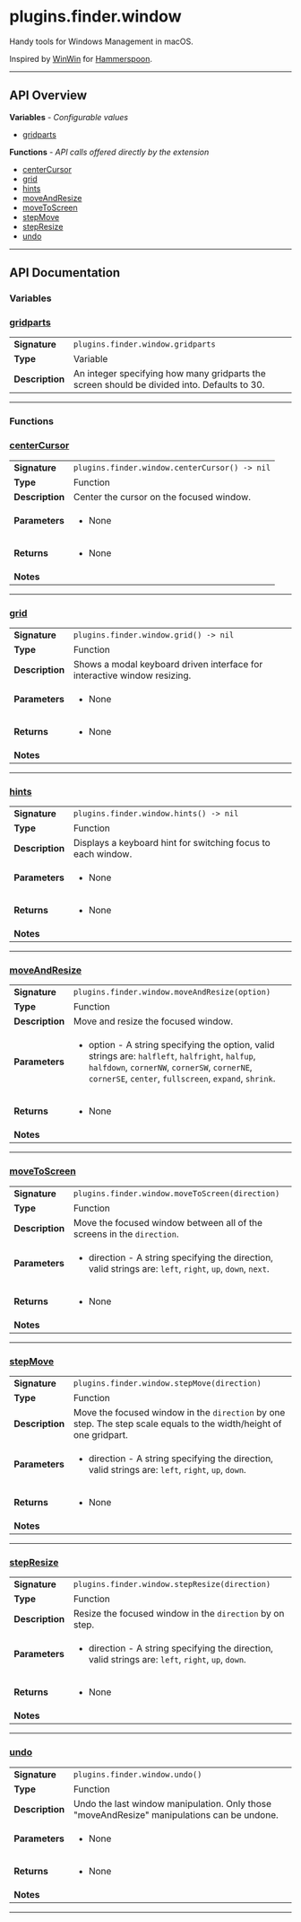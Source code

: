 # plugins.finder.window

Handy tools for Windows Management in macOS.

Inspired by [WinWin](http://www.hammerspoon.org/Spoons/WinWin.html) for [Hammerspoon](http://www.hammerspoon.org/).

---

## API Overview
**Variables** - _Configurable values_
 * [gridparts](#gridparts)

**Functions** - _API calls offered directly by the extension_
 * [centerCursor](#centercursor)
 * [grid](#grid)
 * [hints](#hints)
 * [moveAndResize](#moveandresize)
 * [moveToScreen](#movetoscreen)
 * [stepMove](#stepmove)
 * [stepResize](#stepresize)
 * [undo](#undo)


---

## API Documentation

### Variables


### [gridparts](#gridparts)

|                                             |                                                                                     |
| --------------------------------------------|-------------------------------------------------------------------------------------|
| **Signature**                               | `plugins.finder.window.gridparts`                                                                    |
| **Type**                                    | Variable                                                                     |
| **Description**                             | An integer specifying how many gridparts the screen should be divided into. Defaults to 30.                                                                     |

---
### Functions


### [centerCursor](#centercursor)

|                                             |                                                                                     |
| --------------------------------------------|-------------------------------------------------------------------------------------|
| **Signature**                               | `plugins.finder.window.centerCursor() -> nil`                                                                    |
| **Type**                                    | Function                                                                     |
| **Description**                             | Center the cursor on the focused window.                                                                     |
| **Parameters**                              | <ul><li>None</li></ul> |
| **Returns**                                 | <ul><li>None</li></ul>          |
| **Notes**                                   | <ul></ul>                |

---

### [grid](#grid)

|                                             |                                                                                     |
| --------------------------------------------|-------------------------------------------------------------------------------------|
| **Signature**                               | `plugins.finder.window.grid() -> nil`                                                                    |
| **Type**                                    | Function                                                                     |
| **Description**                             | Shows a modal keyboard driven interface for interactive window resizing.                                                                     |
| **Parameters**                              | <ul><li>None</li></ul> |
| **Returns**                                 | <ul><li>None</li></ul>          |
| **Notes**                                   | <ul></ul>                |

---

### [hints](#hints)

|                                             |                                                                                     |
| --------------------------------------------|-------------------------------------------------------------------------------------|
| **Signature**                               | `plugins.finder.window.hints() -> nil`                                                                    |
| **Type**                                    | Function                                                                     |
| **Description**                             | Displays a keyboard hint for switching focus to each window.                                                                     |
| **Parameters**                              | <ul><li>None</li></ul> |
| **Returns**                                 | <ul><li>None</li></ul>          |
| **Notes**                                   | <ul></ul>                |

---

### [moveAndResize](#moveandresize)

|                                             |                                                                                     |
| --------------------------------------------|-------------------------------------------------------------------------------------|
| **Signature**                               | `plugins.finder.window.moveAndResize(option)`                                                                    |
| **Type**                                    | Function                                                                     |
| **Description**                             | Move and resize the focused window.                                                                     |
| **Parameters**                              | <ul><li>option - A string specifying the option, valid strings are: `halfleft`, `halfright`, `halfup`, `halfdown`, `cornerNW`, `cornerSW`, `cornerNE`, `cornerSE`, `center`, `fullscreen`, `expand`, `shrink`.</li></ul> |
| **Returns**                                 | <ul><li>None</li></ul>          |
| **Notes**                                   | <ul></ul>                |

---

### [moveToScreen](#movetoscreen)

|                                             |                                                                                     |
| --------------------------------------------|-------------------------------------------------------------------------------------|
| **Signature**                               | `plugins.finder.window.moveToScreen(direction)`                                                                    |
| **Type**                                    | Function                                                                     |
| **Description**                             | Move the focused window between all of the screens in the `direction`.                                                                     |
| **Parameters**                              | <ul><li>direction - A string specifying the direction, valid strings are: `left`, `right`, `up`, `down`, `next`.</li></ul> |
| **Returns**                                 | <ul><li>None</li></ul>          |
| **Notes**                                   | <ul></ul>                |

---

### [stepMove](#stepmove)

|                                             |                                                                                     |
| --------------------------------------------|-------------------------------------------------------------------------------------|
| **Signature**                               | `plugins.finder.window.stepMove(direction)`                                                                    |
| **Type**                                    | Function                                                                     |
| **Description**                             | Move the focused window in the `direction` by one step. The step scale equals to the width/height of one gridpart.                                                                     |
| **Parameters**                              | <ul><li>direction - A string specifying the direction, valid strings are: `left`, `right`, `up`, `down`.</li></ul> |
| **Returns**                                 | <ul><li>None</li></ul>          |
| **Notes**                                   | <ul></ul>                |

---

### [stepResize](#stepresize)

|                                             |                                                                                     |
| --------------------------------------------|-------------------------------------------------------------------------------------|
| **Signature**                               | `plugins.finder.window.stepResize(direction)`                                                                    |
| **Type**                                    | Function                                                                     |
| **Description**                             | Resize the focused window in the `direction` by on step.                                                                     |
| **Parameters**                              | <ul><li>direction - A string specifying the direction, valid strings are: `left`, `right`, `up`, `down`.</li></ul> |
| **Returns**                                 | <ul><li>None</li></ul>          |
| **Notes**                                   | <ul></ul>                |

---

### [undo](#undo)

|                                             |                                                                                     |
| --------------------------------------------|-------------------------------------------------------------------------------------|
| **Signature**                               | `plugins.finder.window.undo()`                                                                    |
| **Type**                                    | Function                                                                     |
| **Description**                             | Undo the last window manipulation. Only those "moveAndResize" manipulations can be undone.                                                                     |
| **Parameters**                              | <ul><li>None</li></ul> |
| **Returns**                                 | <ul><li>None</li></ul>          |
| **Notes**                                   | <ul></ul>                |

---
